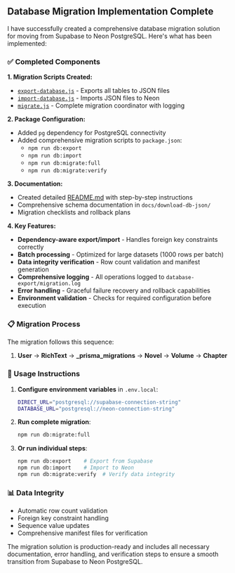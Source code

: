 ## Database Migration Implementation Complete

I have successfully created a comprehensive database migration solution for moving from Supabase to Neon PostgreSQL. Here's what has been implemented:

### ✅ Completed Components

**1. Migration Scripts Created:**
- [`export-database.js`](scripts/migrate/export-database.js) - Exports all tables to JSON files
- [`import-database.js`](scripts/migrate/import-database.js) - Imports JSON files to Neon
- [`migrate.js`](scripts/migrate/migrate.js) - Complete migration coordinator with logging

**2. Package Configuration:**
- Added `pg` dependency for PostgreSQL connectivity
- Added comprehensive migration scripts to `package.json`:
  - `npm run db:export`
  - `npm run db:import`
  - `npm run db:migrate:full`
  - `npm run db:migrate:verify`

**3. Documentation:**
- Created detailed [README.md](scripts/migrate/README.md) with step-by-step instructions
- Comprehensive schema documentation in `docs/download-db-json/`
- Migration checklists and rollback plans

**4. Key Features:**
- **Dependency-aware export/import** - Handles foreign key constraints correctly
- **Batch processing** - Optimized for large datasets (1000 rows per batch)
- **Data integrity verification** - Row count validation and manifest generation
- **Comprehensive logging** - All operations logged to `database-export/migration.log`
- **Error handling** - Graceful failure recovery and rollback capabilities
- **Environment validation** - Checks for required configuration before execution

### 📋 Migration Process

The migration follows this sequence:
1. **User** → **RichText** → **_prisma_migrations** → **Novel** → **Volume** → **Chapter**

### 🚀 Usage Instructions

1. **Configure environment variables** in `.env.local`:
   ```bash
   DIRECT_URL="postgresql://supabase-connection-string"
   DATABASE_URL="postgresql://neon-connection-string"
   ```

2. **Run complete migration**:
   ```bash
   npm run db:migrate:full
   ```

3. **Or run individual steps**:
   ```bash
   npm run db:export    # Export from Supabase
   npm run db:import    # Import to Neon
   npm run db:migrate:verify  # Verify data integrity
   ```

### 📊 Data Integrity
- Automatic row count validation
- Foreign key constraint handling
- Sequence value updates
- Comprehensive manifest files for verification

The migration solution is production-ready and includes all necessary documentation, error handling, and verification steps to ensure a smooth transition from Supabase to Neon PostgreSQL.